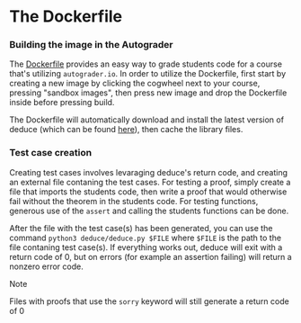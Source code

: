 # The Dockerfile

### Building the image in the Autograder
The [Dockerfile](../../autograder_docker/Dockerfile) provides an easy way to grade students code for a course that's utilizing `autograder.io`. In order to utilize the Dockerfile, first start by creating a new image by clicking the cogwheel next to your course, pressing "sandbox images", then press new image and drop the Dockerfile inside before pressing build. 

The Dockerfile will automatically download and install the latest version of deduce (which can be found [here](github.com/jsiek/deduce/releases/latest/)), then cache the library files. 

### Test case creation
Creating test cases involves levaraging deduce's return code, and creating an external file contaning the test cases. For testing a proof, simply create a file that imports the students code, then write a proof that would otherwise fail without the theorem in the students code. For testing functions, generous use of the `assert` and calling the students functions can be done. 

After the file with the test case(s) has been generated, you can use the command `python3 deduce/deduce.py $FILE` where `$FILE` is the path to the file contaning test case(s). If everything works out, deduce will exit with a return code of 0, but on errors (for example an assertion failing) will return a nonzero error code.

> [!NOTE]
Files with proofs that use the `sorry` keyword will still generate a return code of 0